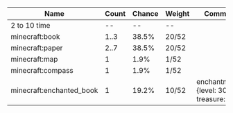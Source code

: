 | Name                     | Count | Chance | Weight | Comment                                   |
| ------------------------ | ----- | ------ | ------ | ----------------------------------------- |
| 2 to 10 time             |    -- |     -- |     -- |                                           |
| minecraft:book           |  1..3 |  38.5% |  20/52 |                                           |
| minecraft:paper          |  2..7 |  38.5% |  20/52 |                                           |
| minecraft:map            |     1 |   1.9% |   1/52 |                                           |
| minecraft:compass        |     1 |   1.9% |   1/52 |                                           |
| minecraft:enchanted_book |     1 |  19.2% |  10/52 | enchantments: {level: 30, treasure: true} |